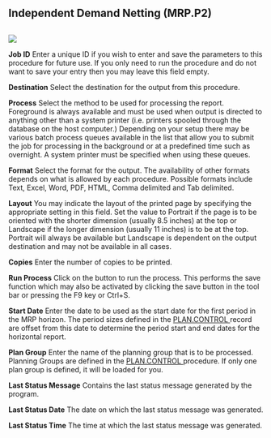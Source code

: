 ##  Independent Demand Netting (MRP.P2)

<PageHeader />

##

![](images/MRP-P2-1.jpg)

**Job ID** Enter a unique ID if you wish to enter and save the parameters to
this procedure for future use. If you only need to run the procedure and do
not want to save your entry then you may leave this field empty.  
  
**Destination** Select the destination for the output from this procedure.  
  
**Process** Select the method to be used for processing the report. Foreground
is always available and must be used when output is directed to anything other
than a system printer (i.e. printers spooled through the database on the host
computer.) Depending on your setup there may be various batch process queues
available in the list that allow you to submit the job for processing in the
background or at a predefined time such as overnight. A system printer must be
specified when using these queues.  
  
**Format** Select the format for the output. The availability of other formats
depends on what is allowed by each procedure. Possible formats include Text,
Excel, Word, PDF, HTML, Comma delimited and Tab delimited.  
  
**Layout** You may indicate the layout of the printed page by specifying the
appropriate setting in this field. Set the value to Portrait if the page is to
be oriented with the shorter dimension (usually 8.5 inches) at the top or
Landscape if the longer dimension (usually 11 inches) is to be at the top.
Portrait will always be available but Landscape is dependent on the output
destination and may not be available in all cases.  
  
**Copies** Enter the number of copies to be printed.  
  
**Run Process** Click on the button to run the process. This performs the save
function which may also be activated by clicking the save button in the tool
bar or pressing the F9 key or Ctrl+S.  
  
**Start Date** Enter the date to be used as the start date for the first period in the MRP horizon. The period sizes defined in the [ PLAN.CONTROL ](../../../MFG-ENTRY/PLAN-CONTROL/README.md) record are offset from this date to determine the period start and end dates for the horizontal report.   
  
**Plan Group** Enter the name of the planning group that is to be processed. Planning Groups are defined in the [ PLAN.CONTROL ](../../../MFG-ENTRY/PLAN-CONTROL/README.md) procedure. If only one plan group is defined, it will be loaded for you.   
  
**Last Status Message** Contains the last status message generated by the
program.  
  
**Last Status Date** The date on which the last status message was generated.  
  
**Last Status Time** The time at which the last status message was generated.  
  
  
<badge text= "Version 8.10.57" vertical="middle" />

<PageFooter />